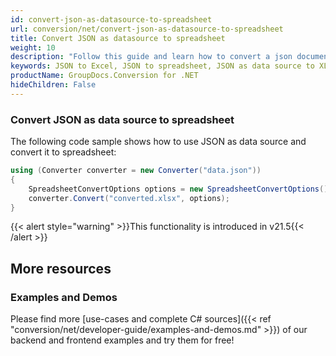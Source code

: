 ```yaml
---
id: convert-json-as-datasource-to-spreadsheet
url: conversion/net/convert-json-as-datasource-to-spreadsheet
title: Convert JSON as datasource to spreadsheet
weight: 10
description: "Follow this guide and learn how to convert a json document as a datasource to spreadsheet using GroupDocs.Conversion for .NET."
keywords: JSON to Excel, JSON to spreadsheet, JSON as data source to XLSX
productName: GroupDocs.Conversion for .NET
hideChildren: False
---
```

### Convert JSON as data source to spreadsheet

The following code sample shows how to use JSON as data source and convert it to spreadsheet:

```csharp
using (Converter converter = new Converter("data.json"))
{
    SpreadsheetConvertOptions options = new SpreadsheetConvertOptions();
    converter.Convert("converted.xlsx", options);
}
```

{{< alert style="warning" >}}This functionality is introduced in v21.5{{< /alert >}}

## More resources

### Examples and Demos

Please find more [use-cases and complete C# sources]({{< ref "conversion/net/developer-guide/examples-and-demos.md" >}}) of our backend and frontend examples and try them for free!